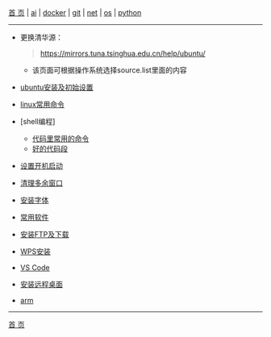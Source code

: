 [首 页](https://patrickj-fd.github.io/index) | [ai](https://patrickj-fd.github.io/mdfiles/ai/index) | [docker](https://patrickj-fd.github.io/mdfiles/docker/index) | [git](https://patrickj-fd.github.io/mdfiles/git/index) | [net](https://patrickj-fd.github.io/mdfiles/net/index) | [os](https://patrickj-fd.github.io/mdfiles/os/index) | [python](https://patrickj-fd.github.io/mdfiles/python/index)

---

- 更换清华源：
  > https://mirrors.tuna.tsinghua.edu.cn/help/ubuntu/
  * 该页面可根据操作系统选择source.list里面的内容

- [ubuntu安装及初始设置](ubuntu-init)

- [linux常用命令](usage)

- [shell编程]
  * [代码里常用的命令](shell)
  * [好的代码段](shell-goodcode)

- [设置开机启动](systemd-ForAutoRunOnBoot)
- [清理多余窗口](kill-window)
- [安装字体](fonts)

- [常用软件](soft)
- [安装FTP及下载](ftp)
- [WPS安装](wps)
- [VS Code](vscode)
- [安装远程桌面](remote-desktop)

- [arm](arm/index)

---

[首 页](https://patrickj-fd.github.io)
